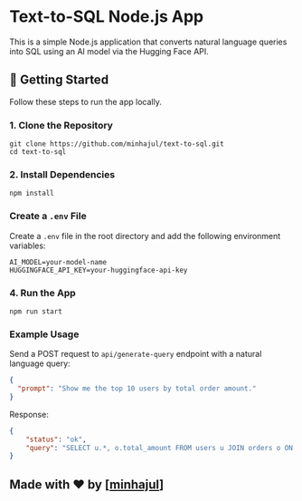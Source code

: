 # Text-to-SQL Node.js App

This is a simple Node.js application that converts natural language queries into SQL using an AI model via the Hugging Face API.

## 🚀 Getting Started

Follow these steps to run the app locally.

### 1. Clone the Repository

```
git clone https://github.com/minhajul/text-to-sql.git
cd text-to-sql
```

### 2. Install Dependencies
```npm install```


### Create a ```.env``` File
Create a ```.env``` file in the root directory and add the following environment variables:

```
AI_MODEL=your-model-name
HUGGINGFACE_API_KEY=your-huggingface-api-key
```

### 4. Run the App

```npm run start```

### Example Usage

Send a POST request to ```api/generate-query``` endpoint with a natural language query:

```json
{
  "prompt": "Show me the top 10 users by total order amount."
}
```

Response:

```json
{
    "status": "ok",
    "query": "SELECT u.*, o.total_amount FROM users u JOIN orders o ON u.id = o.user_id GROUP BY u.id HAVING COUNT(o.id) >= 1 ORDER BY o.total_amount DESC LIMIT 10;"
}
```

## Made with ❤️ by [[minhajul](https://github.com/minhajul)]